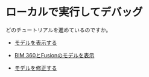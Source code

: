# ローカルで実行してデバッグ

どのチュートリアルを進めているのですか。

- [モデルを表示する](/ja_jp/environment/rundebug/2legged.md)


- [BIM 360とFusionのモデルを表示](/ja_jp/environment/rundebug/3legged.md)


- [モデルを修正する](/ja_jp/environment/rundebug/2legged_da.md)